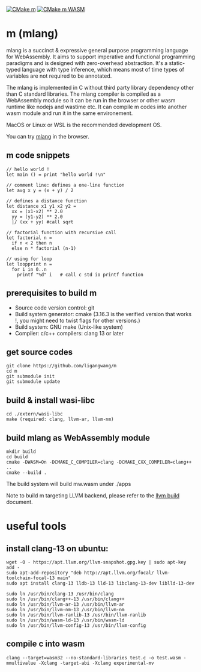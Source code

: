 [![CMake m](https://github.com/ligangwang/m/actions/workflows/cmake-app.yml/badge.svg)](https://github.com/ligangwang/m/actions/workflows/cmake-app.yml) [![CMake m WASM](https://github.com/ligangwang/m/actions/workflows/cmake-wasm.yml/badge.svg)](https://github.com/ligangwang/m/actions/workflows/cmake-wasm.yml)

# m (mlang)
mlang is a succinct & expressive general purpose programming language for WebAssembly. It aims to support imperative and functional programming paradigms and is designed with zero-overhead abstraction. It's a static-typed language with type inference, which means most of time types of variables are not required to be annotated. 

The mlang is implemented in C without third party library dependency other than C standard libraries. The mlang compiler is compiled as a WebAssembly module so it can be run in the browser or other wasm runtime like nodejs and wastime etc. It can compile m codes into another wasm module and run it in the same environement. 

MacOS or Linux or WSL is the recommended development OS.

You can try [mlang](https://mlang.dev) in the browser.

## m code snippets
```
// hello world !
let main () = print "hello world !\n"

// comment line: defines a one-line function
let avg x y = (x + y) / 2

// defines a distance function
let distance x1 y1 x2 y2 = 
  xx = (x1-x2) ** 2.0
  yy = (y1-y2) ** 2.0
  |/ (xx + yy) #call sqrt 

// factorial function with recursive call
let factorial n = 
  if n < 2 then n
  else n * factorial (n-1)

// using for loop
let loopprint n = 
  for i in 0..n
    printf "%d" i   # call c std io printf function
```

## prerequisites to build m
* Source code version control: git
* Build system generator: cmake (3.16.3 is the verified version that works !, you might need to twist flags for other versions.)
* Build system: GNU make (Unix-like system)
* Compiler: c/c++ compilers: clang 13 or later

## get source codes
```
git clone https://github.com/ligangwang/m
cd m
git submodule init
git submodule update
```

## build & install wasi-libc
```
cd ./extern/wasi-libc
make (required: clang, llvm-ar, llvm-nm)
```

## build mlang as WebAssembly module
```
mkdir build
cd build
cmake -DWASM=On -DCMAKE_C_COMPILER=clang -DCMAKE_CXX_COMPILER=clang++ ..
cmake --build .
```
The build system will build mw.wasm under ./apps

Note to build m targeting LLVM backend, please refer to the [llvm build](./llvm.md) document.

# useful tools
## install clang-13 on ubuntu:
```
wget -O - https://apt.llvm.org/llvm-snapshot.gpg.key | sudo apt-key add -
sudo apt-add-repository "deb http://apt.llvm.org/focal/ llvm-toolchain-focal-13 main"
sudo apt install clang-13 lldb-13 lld-13 libclang-13-dev liblld-13-dev

sudo ln /usr/bin/clang-13 /usr/bin/clang
sudo ln /usr/bin/clang++-13 /usr/bin/clang++
sudo ln /usr/bin/llvm-ar-13 /usr/bin/llvm-ar
sudo ln /usr/bin/llvm-nm-13 /usr/bin/llvm-nm
sudo ln /usr/bin/llvm-ranlib-13 /usr/bin/llvm-ranlib
sudo ln /usr/bin/wasm-ld-13 /usr/bin/wasm-ld
sudo ln /usr/bin/llvm-config-13 /usr/bin/llvm-config
```

## compile c into wasm
```
clang --target=wasm32 --no-standard-libraries test.c -o test.wasm -mmultivalue -Xclang -target-abi -Xclang experimental-mv
```